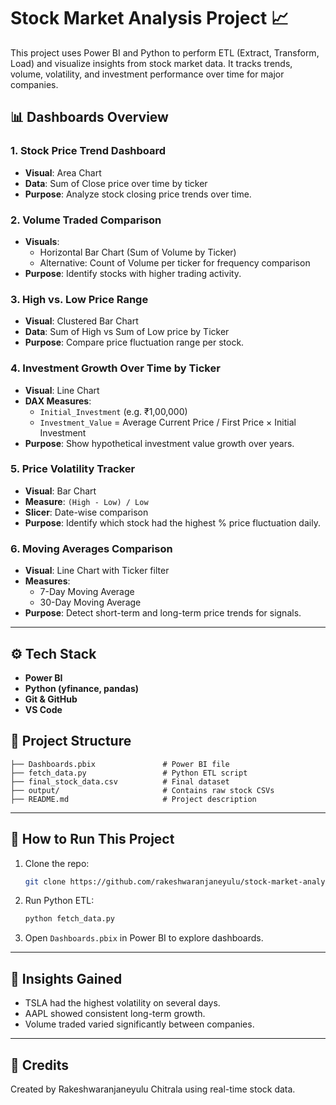# Stock Market Analysis Project 📈

This project uses Power BI and Python to perform ETL (Extract, Transform, Load) and visualize insights from stock market data. It tracks trends, volume, volatility, and investment performance over time for major companies.

## 📊 Dashboards Overview

### 1. **Stock Price Trend Dashboard**
- **Visual**: Area Chart
- **Data**: Sum of Close price over time by ticker
- **Purpose**: Analyze stock closing price trends over time.

### 2. **Volume Traded Comparison**
- **Visuals**: 
  - Horizontal Bar Chart (Sum of Volume by Ticker)
  - Alternative: Count of Volume per ticker for frequency comparison
- **Purpose**: Identify stocks with higher trading activity.

### 3. **High vs. Low Price Range**
- **Visual**: Clustered Bar Chart
- **Data**: Sum of High vs Sum of Low price by Ticker
- **Purpose**: Compare price fluctuation range per stock.

### 4. **Investment Growth Over Time by Ticker**
- **Visual**: Line Chart
- **DAX Measures**: 
  - `Initial_Investment` (e.g. ₹1,00,000)
  - `Investment_Value` = Average Current Price / First Price × Initial Investment
- **Purpose**: Show hypothetical investment value growth over years.

### 5. **Price Volatility Tracker**
- **Visual**: Bar Chart
- **Measure**: `(High - Low) / Low`
- **Slicer**: Date-wise comparison
- **Purpose**: Identify which stock had the highest % price fluctuation daily.

### 6. **Moving Averages Comparison**
- **Visual**: Line Chart with Ticker filter
- **Measures**:
  - 7-Day Moving Average
  - 30-Day Moving Average
- **Purpose**: Detect short-term and long-term price trends for signals.

---

## ⚙️ Tech Stack
- **Power BI**
- **Python (yfinance, pandas)**
- **Git & GitHub**
- **VS Code**

## 📁 Project Structure

```
├── Dashboards.pbix               # Power BI file
├── fetch_data.py                 # Python ETL script
├── final_stock_data.csv          # Final dataset
├── output/                       # Contains raw stock CSVs
├── README.md                     # Project description
```

---

## 🚀 How to Run This Project

1. Clone the repo:
    ```bash
    git clone https://github.com/rakeshwaranjaneyulu/stock-market-analysis-powerbi.git
    ```

2. Run Python ETL:
    ```bash
    python fetch_data.py
    ```

3. Open `Dashboards.pbix` in Power BI to explore dashboards.

---

## 📌 Insights Gained
- TSLA had the highest volatility on several days.
- AAPL showed consistent long-term growth.
- Volume traded varied significantly between companies.

---

## 🙌 Credits
Created by Rakeshwaranjaneyulu Chitrala using real-time stock data.
